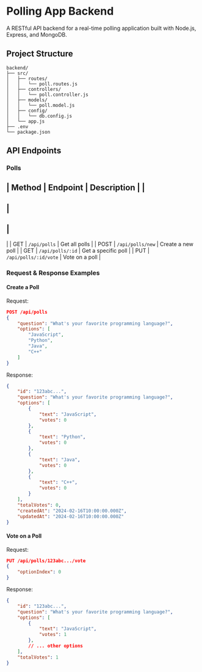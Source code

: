 # Polling App Backend

A RESTful API backend for a real-time polling application built with Node.js, Express, and MongoDB.

## Project Structure

```
backend/
├── src/
│   ├── routes/
│   │   └── poll.routes.js
│   ├── controllers/
│   │   └── poll.controller.js
│   ├── models/
│   │   └── poll.model.js
│   ├── config/
│   │   └── db.config.js
│   └── app.js
├── .env
└── package.json
```


## API Endpoints

### Polls

|
 Method 
|
 Endpoint 
|
 Description 
|
|
--------
|
----------
|
-------------
|
|
 GET 
|
`/api/polls`
|
 Get all polls 
|
|
 POST 
|
`/api/polls/new`
|
 Create a new poll 
|
|
 GET 
|
`/api/polls/:id`
|
 Get a specific poll 
|
|
 PUT 
|
`/api/polls/:id/vote`
|
 Vote on a poll 
|

### Request & Response Examples

#### Create a Poll

Request:
```json
POST /api/polls
{
    "question": "What's your favorite programming language?",
    "options": [
        "JavaScript",
        "Python",
        "Java",
        "C++"
    ]
}
```

Response:
```json
{
    "id": "123abc...",
    "question": "What's your favorite programming language?",
    "options": [
        {
            "text": "JavaScript",
            "votes": 0
        },
        {
            "text": "Python",
            "votes": 0
        },
        {
            "text": "Java",
            "votes": 0
        },
        {
            "text": "C++",
            "votes": 0
        }
    ],
    "totalVotes": 0,
    "createdAt": "2024-02-16T10:00:00.000Z",
    "updatedAt": "2024-02-16T10:00:00.000Z"
}
```

#### Vote on a Poll

Request:
```json
PUT /api/polls/123abc.../vote
{
    "optionIndex": 0
}
```

Response:
```json
{
    "id": "123abc...",
    "question": "What's your favorite programming language?",
    "options": [
        {
            "text": "JavaScript",
            "votes": 1
        },
        // ... other options
    ],
    "totalVotes": 1
}
```
